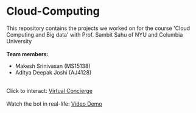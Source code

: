 # Cloud-Computing
This repository contains the projects we worked on for the course 'Cloud Computing and Big data' with Prof. Sambit Sahu of NYU and Columbia University<br><br>
<strong>Team members:</strong>
- Makesh Srinivasan (MS15138)
- Aditya Deepak Joshi (AJ4128)
<br><br>


Click to interact: <a href="http://ccbd-hw1.s3-website-us-east-1.amazonaws.com">Virtual Concierge</a>
<br><br>
Watch the bot in real-life: <a href="https://youtu.be/0vsk5FzwH6g">Video Demo</a>
